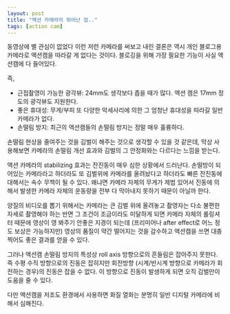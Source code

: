 ```yaml
---
layout: post
title: "액션 카메라의 뛰어난 점.."
tags: [action cam]
---
```


동영상에 별 관심이 없었다 이런 저런 카메라를 써보고 내린 결론은 역시 개인 블로그용 카메라로 액션캠을 따라갈 게 없다는 것이다. 블로깅을 위해 가장 필요한 기능이 사실 액션캠에 다 들어있다.

즉,
* 근접촬영이 가능한 광각뷰: 24mm도 생각보다 좁을 때가 많다. 액션 캠은 17mm 정도의 광각뷰도 지원한다.
* 좋은 휴대성: 무게/부피 또 다양한 악세사리에 의한 그 엄청난 휴대성을 따라갈 일반 카메라가 없다.
* 손떨림 방지: 최근의 액션캠들의 손떨림 방지는 정말 매우 훌륭하다.

손떨림 현상을 줄여주는 것을 김벌이 해주는 것으로 생각할 수 있을 것 같은데, 막상 사용해보면 카메라의 손떨림 개선 효과와 김벌의 그 안정화와는 다르다는 느낌을 받는다.

액션 카메라의 stabilizing 효과는 잔진동이 매우 심한 상황에서 드러난다. 손떨방이 되어있는 카메라라고 하더라도 또 김벌위에 카메라를 올려놨다고 하더라도 빠른 잔진동에 대해서는 속수 무책이 될 수 있다. 왜냐면 카메라 자체의 무게가 제법 있어서 진동에 의해서 발생한 카메라 자체의 운동량을 전부 다 막아내지 못하기 때문이 아닐까 한다. 

양질의 비디오를 뽑기 위해서는 카메라는 큰 김벌 위에 올려놓고 촬영자는 다소 불편한 자세로 촬영해야 하는 반면 그 조건이 조금이라도 미달하게 되면 카메라 자체의 롤링셔터 때문에 영상이 영 봐주기 안좋은 지경이 되는데 (프리미어나 after effect로 어느 정도 보상은 가능하지만) 영상의 품질이 약간 떨어지는 것을 감수하고 액션캠을 쓰면 대충 찍어도 좋은 결과를 얻을 수 있다.

그러나 액션캠 손떨림 방지의 특성상 roll axis 방향으로의 흔들림은 잡아주지 못한다. 즉 수평 수직 방향으로의 진동은 잡히지만 회전방향 (시계/반시계 방향으로 카메라가 회전하는 경우)의 진동은 잡을 수 없다. 이 방향으로 진동이 발생하게 되면 오직 김벌만이 도움을 줄 수 있다. 

다만 액션캠을 저조도 환경에서 사용하면 화질 열화는 분명히 일반 디지털 카메라에 비해서 심해진다. 
